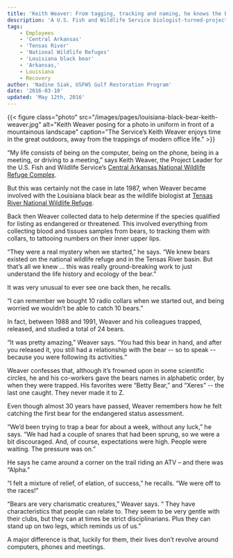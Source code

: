 ```yaml
---
title: 'Keith Weaver: From tagging, tracking and naming, he knows the bears of the Tensas River basin'
description: 'A U.S. Fish and Wildlife Service biologist-turned-project leader recalls efforts throughout his career to recover the Louisiana black bear.'
tags:
    - Employees
    - 'Central Arkansas'
    - 'Tensas River'
    - 'National Wildlife Refuges'
    - 'Louisiana black bear'
    - 'Arkansas,'
    - Louisiana
    - Recovery
author: 'Nadine Siak, USFWS Gulf Restoration Program'
date: '2016-03-10'
updated: 'May 12th, 2016'
---
```


{{< figure class="photo" src="/images/pages/louisiana-black-bear-keith-weaver.jpg" alt="Keith Weaver posing for a photo in uniform in front of a mountainous landscape" caption="The Service’s Keith Weaver enjoys time in the great outdoors, away from the trappings of modern office life." >}}

“My life consists of being on the computer, being on the phone, being in a meeting, or driving to a meeting,” says Keith Weaver, the Project Leader for the U.S. Fish and Wildlife Service’s [Central Arkansas National Wildlife Refuge Complex](http://www.fws.gov/cacheriver/).

But this was certainly not the case in late 1987, when Weaver became involved with the Louisiana black bear as the wildlife biologist at [Tensas River National Wildlife Refuge](http://www.fws.gov/refuge/tensas_river/).

Back then Weaver collected data to help determine if the species qualified for listing as endangered or threatened. This involved everything from collecting blood and tissues samples from bears, to tracking them with collars, to tattooing numbers on their inner upper lips.

“They were a real mystery when we started,” he says. “We knew bears existed on the national wildlife refuge and in the Tensas River basin. But that’s all we knew … this was really ground-breaking work to just understand the life history and ecology of the bear.”

It was very unusual to ever see one back then, he recalls.

“I can remember we bought 10 radio collars when we started out, and being worried we wouldn’t be able to catch 10 bears.”

In fact, between 1988 and 1991, Weaver and his colleagues trapped, released, and studied a total of 24 bears.

“It was pretty amazing,” Weaver says. “You had this bear in hand, and after you released it, you still had a relationship with the bear -- so to speak -- because you were following its activities.”

Weaver confesses that, although it’s frowned upon in some scientific circles, he and his co-workers gave the bears names in alphabetic order, by when they were trapped. His favorites were “Betty Bear,” and “Xeres” -- the last one caught. They never made it to Z.

Even though almost 30 years have passed, Weaver remembers how he felt catching  the first bear for the endangered status assessment.

“We’d been trying to trap a bear for about a week, without any luck,” he says. “We had had a couple of snares that had been sprung, so we were a bit discouraged. And, of course, expectations were high. People were waiting. The pressure was on.”

He says he came around a corner on the trail riding an ATV – and there was “Alpha.”

“I felt a mixture of relief, of elation, of success,” he recalls. “We were off to the races!”

“Bears are very charismatic creatures,” Weaver says. “ They have characteristics that people can relate to. They seem to be very gentle with their clubs, but they can at times be strict disciplinarians. Plus they can stand up on two legs, which reminds us of us.”

A major difference is that, luckily for them, their lives don’t revolve around computers, phones and meetings.
